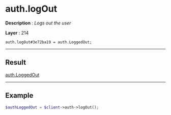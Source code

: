 # auth.logOut

**Description** : *Logs out the user*

**Layer** : 214

```tl
auth.logOut#3e72ba19 = auth.LoggedOut;
```

---

## Result

[auth.LoggedOut](type/auth.LoggedOut)

---

## Example

```php
$authLoggedOut = $client->auth->logOut();
```